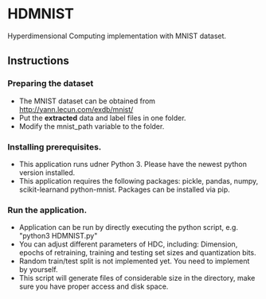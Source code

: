 # HDMNIST
Hyperdimensional Computing implementation with MNIST dataset.

## Instructions

### Preparing the dataset
 - The MNIST dataset can be obtained from http://yann.lecun.com/exdb/mnist/ 
 - Put the **extracted** data and label files in one folder.
 - Modify the mnist_path variable to the folder.


### Installing prerequisites.
 - This application runs udner Python 3. Please have the newest python version installed.
 - This application requires the following packages: pickle, pandas, numpy, scikit-learnand python-mnist. Packages can be installed via pip.

### Run the application.
 - Application can be run by directly executing the python script, e.g. "python3 HDMNIST.py"
 - You can adjust different parameters of HDC, including: Dimension, epochs of retraining, training and testing set sizes and quantization bits.
 - Random train/test split is not implemented yet. You need to implement by yourself.
 - This script will generate files of considerable size in the directory, make sure you have proper access and disk space.
